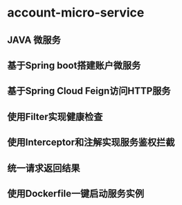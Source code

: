 # account-micro-service

## JAVA 微服务
## 基于Spring boot搭建账户微服务

## 基于Spring Cloud Feign访问HTTP服务

## 使用Filter实现健康检查

## 使用Interceptor和注解实现服务鉴权拦截

## 统一请求返回结果

## 使用Dockerfile一键启动服务实例
